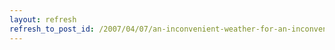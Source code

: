 ```yaml
---
layout: refresh
refresh_to_post_id: /2007/04/07/an-inconvenient-weather-for-an-inconvenient-theory
---
```

